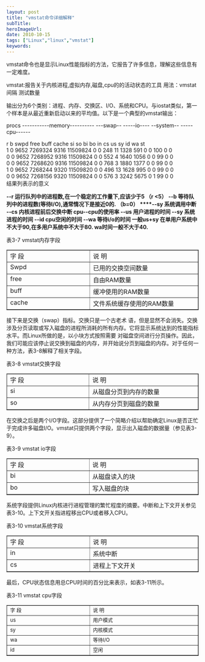 ```yaml
---
layout: post 
title: "vmstat命令详细解释"
subTitle: 
heroImageUrl: 
date: 2010-10-15
tags: ["Linux","linux","vmstat"]
keywords: 
---
```


vmstat命令也是显示Linux性能指标的方法，它报告了许多信息，理解这些信息有一定难度。

vmstat:报告关于内核进程,虚拟内存,磁盘,cpu的的活动状态的工具
用法：vmstat 间隔 测试数量

输出分为6个类别：进程、内存、交换区、I/O、系统和CPU。与iostat类似，第一个样本是从最近重新启动以来的平均值。以下是一个典型的vmstat输出：

procs -----------memory---------- ---swap-- -----io---- --system-- -----cpu------
<div id="_mcePaste">r  b   swpd   free   buff  cache   si   so    bi    bo   in   cs us sy id wa st</div>
<div id="_mcePaste">1  0   9652 7269324   9316 11509824    0    0   248    11 1328  591  0  0 100  0  0</div>
<div id="_mcePaste">0  0   9652 7268952   9316 11509824    0    0   552     4 1640 1056  0  0 99  0  0</div>
<div id="_mcePaste">0  0   9652 7268620   9316 11509824    0    0   768     3 1880 1377  0  0 99  0  0</div>
<div id="_mcePaste">1  0   9652 7268244   9320 11509820    0    0   496    13 1628  995  0  0 99  0  0</div>
<div id="_mcePaste">0  0   9652 7268156   9320 11509824    0    0   576     3 3242 5675  0  1 99  0  0</div>
结果列表示的意义

**--r 运行队列中的进程数,在一个稳定的工作量下,应该少于5 （r <5）**
**--b 等待队列中的进程数(等待I/O),通常情况下是接近0的. （b=0）**
**<span style="font-weight: normal;">
</span>****--sy 系统调用中断
--cs 内核进程前后交换中断
cpu--cpu的使用率
--us 用户进程的时间
--sy 系统进程的时间
--id cpu空闲的时间
--wa 等待i/o的时间
一般us+sy 在单用户系统中不大于90,在多用户系统中不大于80.
wa时间一般不大于40.**

表3-7                                                  vmstat内存字段
<table border="1" cellspacing="0" cellpadding="0" width="561">
<tbody>
<tr>
<td width="238" valign="top">字    段</td>
<td width="323" valign="top">说    明</td>
</tr>
<tr>
<td width="238" valign="top">Swpd</td>
<td width="323" valign="top">已用的交换空间数量</td>
</tr>
<tr>
<td width="238" valign="top">free</td>
<td width="323" valign="top">自由RAM数量</td>
</tr>
<tr>
<td width="238" valign="top">buff</td>
<td width="323" valign="top">缓冲使用的RAM数量</td>
</tr>
<tr>
<td width="238" valign="top">cache</td>
<td width="323" valign="top">文件系统缓存使用的RAM数量</td>
</tr>
</tbody>
</table>
接下来是交换（swap）指标。交换只是一个古老术 语，但是显然不会消失。交换涉及分页读取或写入磁盘的进程所消耗的所有内存。它将显示系统达到的性能指标水平。而Linux所做的是，以小块方式按照需要 对磁盘空间进行分页操作。因此，我们可能应该停止说交换到磁盘的内存，并开始说分页到磁盘的内存。对于任何一种方法，表3-8解释了相关字段。

表3-8                                                   vmstat交换字段
<table border="1" cellspacing="0" cellpadding="0" width="562">
<tbody>
<tr>
<td width="238" valign="top">字    段</td>
<td width="324" valign="top">说   明</td>
</tr>
<tr>
<td width="238" valign="top">si</td>
<td width="324" valign="top">从磁盘分页到内存的数量</td>
</tr>
<tr>
<td width="238" valign="top">so</td>
<td width="324" valign="top">从内存分页到磁盘的数量</td>
</tr>
</tbody>
</table>
在交换之后是两个I/O字段。这部分提供了一个简略介绍以帮助确定Linux是否正忙于完成许多磁盘I/O。vmstat只提供两个字段，显示出入磁盘的数据量（参见表3-9）。

表3-9                                                   vmstat io字段
<table border="1" cellspacing="0" cellpadding="0" width="562">
<tbody>
<tr>
<td width="238" valign="top">字    段</td>
<td width="324" valign="top">说   明</td>
</tr>
<tr>
<td width="238" valign="top">bi</td>
<td width="324" valign="top">从磁盘读入的块</td>
</tr>
<tr>
<td width="238" valign="top">bo</td>
<td width="324" valign="top">写入磁盘的块</td>
</tr>
</tbody>
</table>
系统字段提供Linux内核进行进程管理的繁忙程度的摘要。中断和上下文开关参见表3-10。上下文开关指进程移出CPU或者移入CPU。

表3-10                                               vmstat系统字段
<table border="1" cellspacing="0" cellpadding="0" width="562">
<tbody>
<tr>
<td width="240" valign="top">字   段</td>
<td width="322" valign="top">说     明</td>
</tr>
<tr>
<td width="240" valign="top">in</td>
<td width="322" valign="top">系统中断</td>
</tr>
<tr>
<td width="240" valign="top">cs</td>
<td width="322" valign="top">进程上下文开关</td>
</tr>
</tbody>
</table>
最后，CPU状态信息用总CPU时间的百分比来表示，如表3-11所示。

表3-11                                               vmstat cpu字段
<table border="1" cellspacing="0" cellpadding="0" width="562">
<tbody>
<tr>
<td width="240" valign="top"><span style="font-size: small;"><span style="line-height: 19px;">字    段</span></span></td>
<td width="322" valign="top"><span style="font-size: small;"><span style="line-height: 19px;">说     明</span></span></td>
</tr>
<tr>
<td width="240" valign="top"><span style="font-size: small;"><span style="line-height: 19px;">us</span></span></td>
<td width="322" valign="top"><span style="font-size: small;"><span style="line-height: 19px;">用户模式</span></span></td>
</tr>
<tr>
<td width="240" valign="top"><span style="font-size: small;"><span style="line-height: 19px;">sy</span></span></td>
<td width="322" valign="top"><span style="font-size: small;"><span style="line-height: 19px;">内核模式</span></span></td>
</tr>
<tr>
<td width="240" valign="top"><span style="font-size: small;"><span style="line-height: 19px;">wa</span></span></td>
<td width="322" valign="top"><span style="font-size: small;"><span style="line-height: 19px;">等待I/O</span></span></td>
</tr>
<tr>
<td width="240" valign="top"><span style="font-size: small;"><span style="line-height: 19px;">id</span></span></td>
<td width="322" valign="top"><span style="font-size: small;"><span style="line-height: 19px;">空闲</span></span></td>
</tr>
</tbody>
</table>